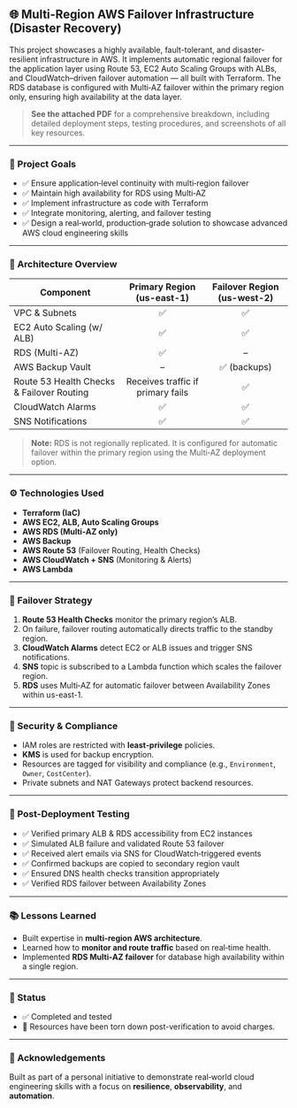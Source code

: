 ## 🌐 Multi-Region AWS Failover Infrastructure (Disaster Recovery)

This project showcases a highly available, fault-tolerant, and disaster-resilient infrastructure in AWS. It implements automatic regional failover for the application layer using Route 53, EC2 Auto Scaling Groups with ALBs, and CloudWatch–driven failover automation — all built with Terraform. The RDS database is configured with Multi‑AZ failover within the primary region only, ensuring high availability at the data layer.

> **See the attached PDF** for a comprehensive breakdown, including detailed deployment steps, testing procedures, and screenshots of all key resources.

---

### 📌 Project Goals

- ✅ Ensure application‑level continuity with multi‑region failover  
- ✅ Maintain high availability for RDS using Multi‑AZ  
- ✅ Implement infrastructure as code with Terraform  
- ✅ Integrate monitoring, alerting, and failover testing  
- ✅ Design a real‑world, production‑grade solution to showcase advanced AWS cloud engineering skills  

---

### 🧱 Architecture Overview

| Component                                   | Primary Region (us-east-1) | Failover Region (us-west-2) |
|---------------------------------------------|:-------------------------:|:---------------------------:|
| VPC & Subnets                               | ✅                        | ✅                          |
| EC2 Auto Scaling (w/ ALB)                   | ✅                        | ✅                          |
| RDS (Multi-AZ)                              | ✅                        | –                           |
| AWS Backup Vault                            | –                         | ✅ (backups)                |
| Route 53 Health Checks & Failover Routing   | Receives traffic if primary fails | ✅                |
| CloudWatch Alarms                           | ✅                        | ✅                          |
| SNS Notifications                           | ✅                        | ✅                          |

> **Note:** RDS is not regionally replicated. It is configured for automatic failover within the primary region using the Multi‑AZ deployment option.

---

### ⚙️ Technologies Used

- **Terraform (IaC)**
- **AWS EC2, ALB, Auto Scaling Groups**
- **AWS RDS (Multi‑AZ only)**
- **AWS Backup**
- **AWS Route 53** (Failover Routing, Health Checks)
- **AWS CloudWatch + SNS** (Monitoring & Alerts)
- **AWS Lambda**

---

### 🔁 Failover Strategy

1. **Route 53 Health Checks** monitor the primary region’s ALB.  
2. On failure, failover routing automatically directs traffic to the standby region.  
3. **CloudWatch Alarms** detect EC2 or ALB issues and trigger SNS notifications.  
4. **SNS** topic is subscribed to a Lambda function which scales the failover region.  
5. **RDS** uses Multi‑AZ for automatic failover between Availability Zones within us-east-1.  

---

### 🔐 Security & Compliance

- IAM roles are restricted with **least‑privilege** policies.  
- **KMS** is used for backup encryption.  
- Resources are tagged for visibility and compliance (e.g., `Environment`, `Owner`, `CostCenter`).  
- Private subnets and NAT Gateways protect backend resources.  

---

### 🧪 Post-Deployment Testing

- ✅ Verified primary ALB & RDS accessibility from EC2 instances  
- ✅ Simulated ALB failure and validated Route 53 failover  
- ✅ Received alert emails via SNS for CloudWatch‑triggered events  
- ✅ Confirmed backups are copied to secondary region vault  
- ✅ Ensured DNS health checks transition appropriately  
- ✅ Verified RDS failover between Availability Zones  

---

### 📚 Lessons Learned

- Built expertise in **multi-region AWS architecture**.  
- Learned how to **monitor and route traffic** based on real‑time health.  
- Implemented **RDS Multi‑AZ failover** for database high availability within a single region.  

---

### 🏁 Status

- ✅ Completed and tested  
- 🧹 Resources have been torn down post-verification to avoid charges.  


---

### 🙌 Acknowledgements

Built as part of a personal initiative to demonstrate real‑world cloud engineering skills with a focus on **resilience**, **observability**, and **automation**.  

